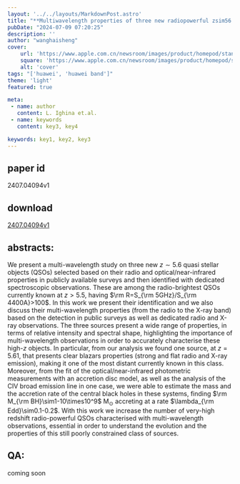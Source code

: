 ```yaml
---
layout: '../../layouts/MarkdownPost.astro'
title: "**Multiwavelength properties of three new radiopowerful zsim56 QSOs discovered from RACS**"
pubDate: "2024-07-09 07:20:25"
description: ''
author: "wanghaisheng"
cover:
    url: 'https://www.apple.com.cn/newsroom/images/product/homepod/standard/Apple-HomePod-hero-230118_big.jpg.large_2x.jpg'
    square: 'https://www.apple.com.cn/newsroom/images/product/homepod/standard/Apple-HomePod-hero-230118_big.jpg.large_2x.jpg'
    alt: 'cover'
tags: "['huawei', 'huawei band']" 
theme: 'light'
featured: true

meta:
 - name: author
   content: L. Ighina et.al.
 - name: keywords
   content: key3, key4

keywords: key1, key2, key3
---
```


## paper id
2407.04094v1
## download
[2407.04094v1](http://arxiv.org/abs/2407.04094v1)
## abstracts:
We present a multi-wavelength study on three new $z\sim5.6$ quasi stellar objects (QSOs) selected based on their radio and optical/near-infrared properties in publicly available surveys and then identified with dedicated spectroscopic observations. These are among the radio-brightest QSOs currently known at $z>5.5$, having $\rm R=S_{\rm 5GHz}/S_{\rm 4400A}>100$. In this work we present their identification and we also discuss their multi-wavelength properties (from the radio to the X-ray band) based on the detection in public surveys as well as dedicated radio and X-ray observations. The three sources present a wide range of properties, in terms of relative intensity and spectral shape, highlighting the importance of multi-wavelength observations in order to accurately characterise these high-$z$ objects. In particular, from our analysis we found one source, at $z=5.61$, that presents clear blazars properties (strong and flat radio and X-ray emission), making it one of the most distant currently known in this class. Moreover, from the fit of the optical/near-infrared photometric measurements with an accretion disc model, as well as the analysis of the CIV broad emission line in one case, we were able to estimate the mass and the accretion rate of the central black holes in these systems, finding $\rm M_{\rm BH}\sim1-10\times10^9$ M$_\odot$ accreting at a rate $\lambda_{\rm Edd}\sim0.1-0.2$. With this work we increase the number of very-high redshift radio-powerful QSOs characterised with multi-wavelength observations, essential in order to understand the evolution and the properties of this still poorly constrained class of sources.
## QA:
coming soon
